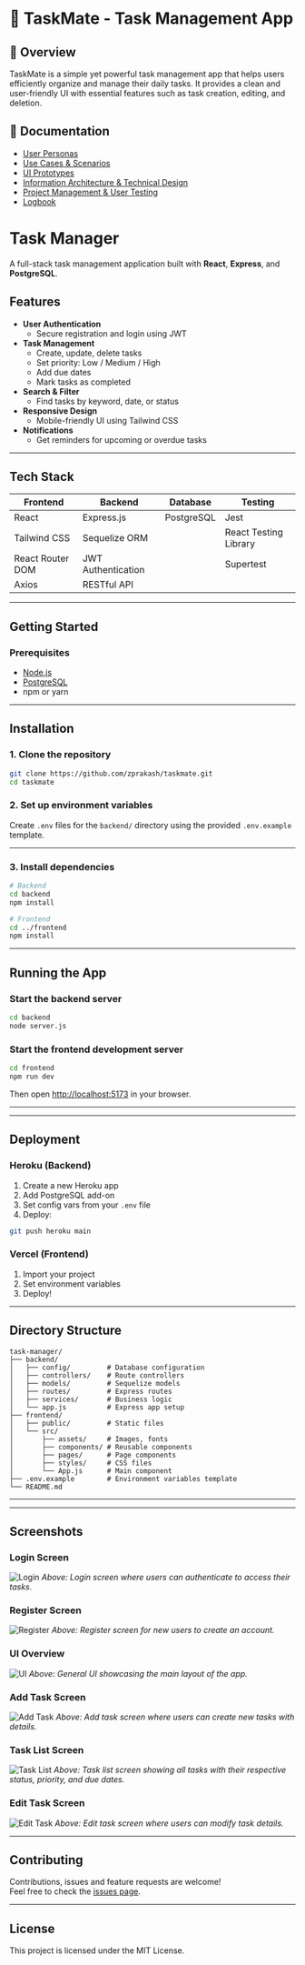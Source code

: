 # 📝 TaskMate - Task Management App

## 📌 Overview
TaskMate is a simple yet powerful task management app that helps users efficiently organize and manage their daily tasks. It provides a clean and user-friendly UI with essential features such as task creation, editing, and deletion.

## 📂 Documentation
- [User Personas](docs/userPersonas.md)
- [Use Cases & Scenarios](docs/useCases.md)
- [UI Prototypes](docs/uiPrototypes.md)
- [Information Architecture & Technical Design](docs/architectureDesign.md)
- [Project Management & User Testing](docs/projectManagement.md)
- [Logbook](docs/logbook.md)

# Task Manager 

A full-stack task management application built with **React**, **Express**, and **PostgreSQL**.

##  Features

- **User Authentication**
  - Secure registration and login using JWT
- **Task Management**
  - Create, update, delete tasks
  - Set priority: Low / Medium / High
  - Add due dates
  - Mark tasks as completed
- **Search & Filter**
  - Find tasks by keyword, date, or status
- **Responsive Design**
  - Mobile-friendly UI using Tailwind CSS
- **Notifications**
  - Get reminders for upcoming or overdue tasks

---

##  Tech Stack

| Frontend               | Backend               | Database      | Testing                |
|------------------------|------------------------|---------------|------------------------|
| React                  | Express.js             | PostgreSQL    | Jest                   |
| Tailwind CSS           | Sequelize ORM          |               | React Testing Library  |
| React Router DOM       | JWT Authentication     |               | Supertest              |
| Axios                  | RESTful API            |               |                        |

---

##  Getting Started

###  Prerequisites

- [Node.js](https://nodejs.org/) 
- [PostgreSQL](https://www.postgresql.org/) 
- npm or yarn

---

##  Installation

### 1. Clone the repository

```bash
git clone https://github.com/zprakash/taskmate.git
cd taskmate
```

### 2. Set up environment variables

Create `.env` files for  the `backend/`  directory using the provided `.env.example` template.

---

### 3. Install dependencies

```bash
# Backend
cd backend
npm install

# Frontend
cd ../frontend
npm install
```

---


## Running the App

### Start the backend server

```bash
cd backend
node server.js
```

### Start the frontend development server

```bash
cd frontend
npm run dev
```

Then open [http://localhost:5173](http://localhost:5173) in your browser.

---


---

##  Deployment

### Heroku (Backend)

1. Create a new Heroku app
2. Add PostgreSQL add-on
3. Set config vars from your `.env` file
4. Deploy:

```bash
git push heroku main
```

### Vercel (Frontend)

1. Import your project
2. Set environment variables
3. Deploy!

---

##  Directory Structure

```
task-manager/
├── backend/
│   ├── config/         # Database configuration
│   ├── controllers/    # Route controllers
│   ├── models/         # Sequelize models
│   ├── routes/         # Express routes
│   ├── services/       # Business logic
│   └── app.js          # Express app setup
├── frontend/
│   ├── public/         # Static files
│   └── src/
│       ├── assets/     # Images, fonts
│       ├── components/ # Reusable components
│       ├── pages/      # Page components
│       ├── styles/     # CSS files
│       └── App.js      # Main component
├── .env.example        # Environment variables template
└── README.md
```

---

---
## Screenshots

### Login Screen
![Login](./docs/screenshots/login.png)
*Above: Login screen where users can authenticate to access their tasks.*

### Register Screen
![Register](./docs/screenshots/register.png)
*Above: Register screen for new users to create an account.*

### UI Overview
![UI](./docs/screenshots/ui.png)
*Above: General UI showcasing the main layout of the app.*

### Add Task Screen
![Add Task](./docs/screenshots/addtask.png)
*Above: Add task screen where users can create new tasks with details.*

### Task List Screen
![Task List](./docs/screenshots/tasklist.png)
*Above: Task list screen showing all tasks with their respective status, priority, and due dates.*

### Edit Task Screen
![Edit Task](./docs/screenshots/edit.png)
*Above: Edit task screen where users can modify task details.*

---

##  Contributing

Contributions, issues and feature requests are welcome!  
Feel free to check the [issues page](https://github.com/zprakash/taskmate/issues).

---

##  License

This project is licensed under the MIT License.
